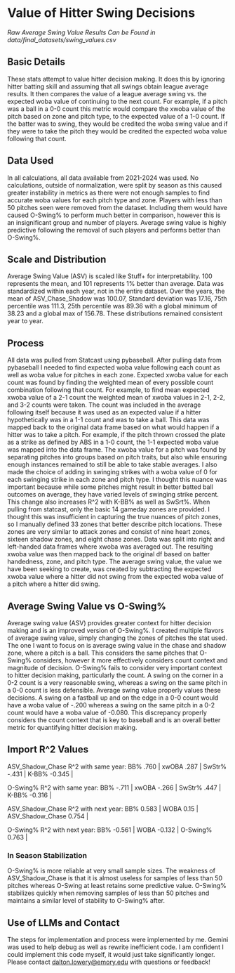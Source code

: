 # Value of Hitter Swing Decisions

*Raw Average Swing Value Results Can be Found in data/final_datasets/swing_values.csv*

## Basic Details

These stats attempt to value hitter decision making. It does this by ignoring hitter batting skill and assuming that all swings obtain league average results. It then compares the value of a league average swing vs. the expected woba value of continuing to the next count. For example, if a pitch was a ball in a 0-0 count this metric would compare the xwoba value of the pitch based on zone and pitch type, to the expected value of a 1-0 count. If the batter was to swing, they would be credited the woba swing value and if they were to take the pitch they would be credited the expected woba value following that count.

## Data Used

In all calculations, all data available from 2021-2024 was used. No calculations, outside of normalization, were split by season as this caused greater instability in metrics as there were not enough samples to find accurate woba values for each pitch type and zone. Players with less than 50 pitches seen were removed from the dataset. Including them would have caused O-Swing% to perform much better in comparison, however this is an insignificant group and number of players. Average swing value is highly predictive following the removal of such players and performs better than O-Swing%.

## Scale and Distribution

Average Swing Value (ASV) is scaled like Stuff+ for interpretability. 100 represents the mean, and 101 represents 1% better than average. Data was standardized within each year, not in the entire dataset. Over the years, the mean of ASV_Chase_Shadow was 100.07, Standard deviation was 17.16, 75th percentile was 111.3, 25th percentile was 89.36 with a global minimum of 38.23 and a global max of 156.78. These distributions remained consistent year to year.

## Process

All data was pulled from Statcast using pybaseball. After pulling data from pybaseball I needed to find expected woba value following each count as well as woba value for pitches in each zone. Expected xwoba value for each count was found by finding the weighted mean of every possible count combination following that count. For example, to find mean expected xwoba value of a 2-1 count the weighted mean of xwoba values in 2-1, 2-2, and 3-2 counts were taken. The count was included in the average following itself because it was used as an expected value if a hitter hypothetically was in a 1-1 count and was to take a ball. This data was mapped back to the original data frame based on what would happen if a hitter was to take a pitch. For example, if the pitch thrown crossed the plate as a strike as defined by ABS in a 1-0 count, the 1-1 expected woba value was mapped into the data frame.
The xwoba value for a pitch was found by separating pitches into groups based on pitch traits, but also while ensuring enough instances remained to still be able to take stable averages. I also made the choice of adding in swinging strikes with a woba value of 0 for each swinging strike in each zone and pitch type. I thought this nuance was important because while some pitches might result in better batted ball outcomes on average, they have varied levels of swinging strike percent. This change also increases R^2 with K-BB% as well as SwSrt%.  When pulling from statcast, only the basic 14 gameday zones are provided. I thought this was insufficient in capturing the true nuances of pitch zones, so I manually defined 33 zones that better describe pitch locations. These zones are very similar to attack zones and consist of nine heart zones, sixteen shadow zones, and eight chase zones. Data was split into right and left-handed data frames where xwoba was averaged out. The resulting xwoba value was then mapped back to the original df based on batter handedness, zone, and pitch type.
The average swing value, the value we have been seeking to create, was created by subtracting the expected xwoba value where a hitter did not swing from the expected woba value of a pitch where a hitter did swing.

## Average Swing Value vs O-Swing%

Average swing value (ASV) provides greater context for hitter decision making and is an improved version of O-Swing%. I created multiple flavors of average swing value, simply changing the zones of pitches the stat used. The one I want to focus on is average swing value in the chase and shadow zone, where a pitch is a ball. This considers the same pitches that O-Swing% considers, however it more effectively considers count context and magnitude of decision. O-Swing% fails to consider very important context to hitter decision making, particularly the count. A swing on the corner in a 0-2 count is a very reasonable swing, whereas a swing on the same pitch in a 0-0 count is less defensible. Average swing value properly values these decisions. A swing on a fastball up and on the edge in a 0-0 count would have a woba value of -.200 whereas a swing on the same pitch in a 0-2 count would have a woba value of -0.080. This discrepancy properly considers the count context that is key to baseball and is an overall better metric for quantifying hitter decision making.

## Import R^2 Values

ASV_Shadow_Chase R^2 with same year:
BB% .760 |
xwOBA .287 |
SwStr% -.431 |
K-BB% -0.345 |

O-Swing% R^2 with same year:
BB% -.711 |
xwOBA -.266 |
SwStr% .447 |
K-BB% -0.316 |

ASV_Shadow_Chase R^2 with next year:
BB%  0.583 |
WOBA 0.15 |
ASV_Shadow_Chase 0.754 |

O-Swing% R^2 with next year:
BB% -0.561 |
WOBA -0.132 |
O-Swing% 0.763 |

### In Season Stabilization

O-Swing% is more reliable at very small sample sizes. The weakness of ASV_Shadow_Chase is that it is almost useless for samples of less than 50 pitches whereas O-Swing at least retains some predictive value. O-Swing% stabilizes quickly when removing samples of less than 50 pitches and maintains a similar level of stability to O-Swing% after.

## Use of LLMs and Contact

The steps for implementation and process were implemented by me. Gemini was used to help debug as well as rewrite inefficient code. I am confident I could implement this code myself, it would just take significantly longer.
Please contact <dalton.lowery@emory.edu> with questions or feedback!
